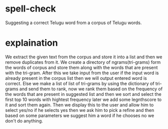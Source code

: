 # spell-check
Suggesting a correct Telugu word from a corpus of Telugu words.

# explaination
We extract the given text from the corpus and store it into a list and then we remove duplicates from it.
We create a directory of ngrams(tri-grams) form the words of corpus and store them along with the words that are present with the tri-gram.
After this we take input from the user if the input word is already present in the corpus list then we will output entered word is correct.
Else we make a list of list of tri-grams by using the dictionary of tri-grams and send them to rank, now we rank them based on the frequency of the words that are present in suggested list and then we sort and select the first top 10 words with hightest frequency later we add some legnthscore to it and sort them again.
Then we display this to the user and allow him to select yes/no if he selects yes then we ask him to pick a refine and then based on some parameters we suggest him a word if he chooses no we don't do anything.
